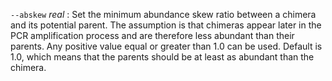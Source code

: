 `--abskew` *real*
: Set the minimum abundance skew ratio between a chimera and its
  potential parent. The assumption is that chimeras appear later in
  the PCR amplification process and are therefore less abundant than
  their parents. Any positive value equal or greater than 1.0 can be
  used. Default is 1.0, which means that the parents should be at
  least as abundant than the chimera.
